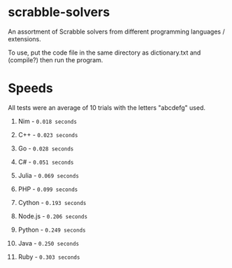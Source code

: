 # scrabble-solvers
An assortment of Scrabble solvers from different programming languages / extensions.

To use, put the code file in the same directory as dictionary.txt and (compile?) then run the program.

# Speeds
All tests were an average of 10 trials with the letters "abcdefg" used.

1. Nim - `0.018 seconds`

2. C++ - `0.023 seconds`

3. Go - `0.028 seconds`

4. C# - `0.051 seconds`

5. Julia - `0.069 seconds`
  
6. PHP - `0.099 seconds`

7. Cython - `0.193 seconds`

8. Node.js - `0.206 seconds`

9. Python - `0.249 seconds`

10. Java - `0.250 seconds`

11. Ruby - `0.303 seconds`






